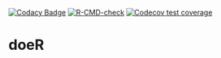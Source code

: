 <!-- badges: start -->
[![Codacy Badge](https://api.codacy.com/project/badge/Grade/f67010ee5b144d2e9b63c0a9536978c3)](https://app.codacy.com/gh/ABohynDOE/doeR?utm_source=github.com&utm_medium=referral&utm_content=ABohynDOE/doeR&utm_campaign=Badge_Grade_Settings)
[![R-CMD-check](https://github.com/ABohynDOE/doeR/workflows/R-CMD-check/badge.svg)](https://github.com/ABohynDOE/doeR/actions)
[![Codecov test coverage](https://codecov.io/gh/ABohynDOE/doeR/branch/main/graph/badge.svg)](https://codecov.io/gh/ABohynDOE/doeR?branch=main)
<!-- badges: end -->

# doeR
